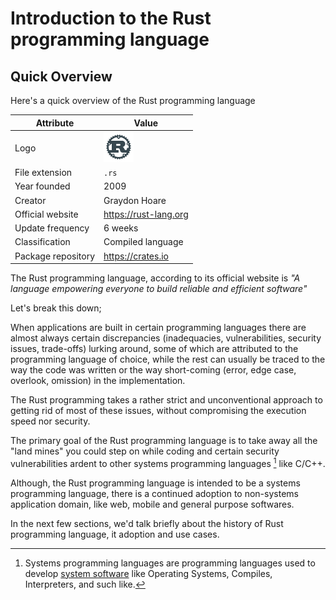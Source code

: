 # Introduction to the Rust programming language

## Quick Overview

Here's a quick overview of the Rust programming language

| Attribute          | Value                                         |
| ------------------ | --------------------------------------------- |
| Logo               | ![Rust lang logo](../../assets/rust-logo.png) |
| File extension     | `.rs`                                         |
| Year founded       | 2009                                          |
| Creator            | Graydon Hoare                                 |
| Official website   | <https://rust-lang.org>                       |
| Update frequency   | 6 weeks                                       |
| Classification     | Compiled language                             |
| Package repository | <https://crates.io>                           |

The Rust programming language, according to its official website is <em>"A
language empowering everyone to build reliable and efficient software"</em>

Let's break this down;

When applications are built in certain programming languages there are almost
always certain discrepancies (inadequacies, vulnerabilities, security issues,
trade-offs) lurking around, some of which are attributed to the programming
language of choice, while the rest can usually be traced to the way the code was
written or the way short-coming (error, edge case, overlook, omission) in the
implementation.

The Rust programming takes a rather strict and unconventional approach to
getting rid of most of these issues, without compromising the execution speed nor security.

The primary goal of the Rust programming language is to take away all the "land
mines" you could step on while coding and certain security vulnerabilities
ardent to other systems programming languages [^note] like C/C++.

Although, the Rust programming language is intended to be a systems programming
language, there is a continued adoption to non-systems application domain, like
web, mobile and general purpose softwares.

In the next few sections, we'd talk briefly about the history of Rust
programming language, it adoption and use cases.

[^note]: Systems programming languages are programming languages used to develop
[system software](../../module_3/meeting_the_house_keeper.html) like Operating
Systems, Compiles, Interpreters, and such like.
